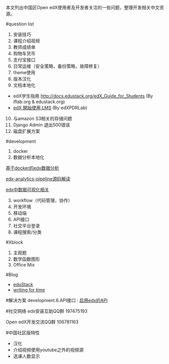 本文列出中国区Open edX使用者及开发者关注的一些问题，整理开发相关中文资源。

#question list
1. 安装技巧
2. 课程介绍视频
3. 教师成绩单
4. 购物车货币
5. 支付宝接口
6. 日常运维（安全策略，备份策略，故障修复）
7. theme使用
8. 版本汉化
9. 文档本地化    
  *  edX学生指南  http://docs.edustack.org/edX_Guide_for_Students (By iflab.org & edustack.org)
  *  [edX 開始使用 LMS](http://edx-lms-zhtw.readthedocs.org/zh_TW/latest/read_me.html) (By edXPDRLab)
10. 与amazon S3相关的存储问题
11. Django Admin 退出500错误
12. 磁盘扩展方案

#development
1. docker
2. 数据分析本地化

[基于docker的edx数据分析](http://wwj718.github.io/edx-data-analysis-on-docker.html)

[edx-analytics-pipeline源码解读](http://wwj718.github.io/edx-analytics-pipeline-code-analysis.html)

[edx中数据可视化相关](http://wwj718.github.io/edx-insight.html)

3. workflow（代码管理，协作）
4. 开发环境
5. 移动端
6. API接口
7. 社交平台登录
8. 课程搜索/分类

#Xblock
1. 主观题
2. 数学函数图形
3. Office Mix

#Blog
*  [eduStack](http://edustack.org/)
*  [writing for time](http://wwj718.github.io/category/edx.html)

#解决方案
development.6.API接口 : [启用edx的API](http://wwj718.github.io/edx-api.html)

#社交网络
edx安装互助QQ群 197475193

Open edX开发交流QQ群 106781163

#中国社区版特性
* 汉化
* 介绍视频使用youtube之外的视频源
* 选课人数显示



